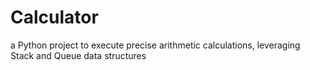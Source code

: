 # Calculator
a Python project to execute precise arithmetic calculations, leveraging Stack and Queue data structures
